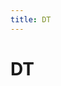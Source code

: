 ```yaml
---
title: DT
---
```


# DT






























































































